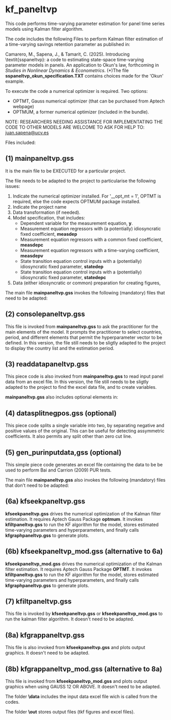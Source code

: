 # kf_paneltvp

This code performs time-varying parameter estimation for panel time series models using Kalman filter algorithm.

The code includes the following Files to perform Kalman filter estimation of a time-varying savings retention parameter as published in:

Camarero, M., Sapena, J., & Tamarit, C. (2025). Introducing \textit{sspaneltvp}: a code to estimating state-space time-varying parameter models in panels. An application to Okun's law, forthcoming in *Studies in Nonlinear Dynamics \& Econometrics*.
(*)The file **sspaneltvp_okun_specification.TXT** contains choices made for the 'Okun' example.

To execute the code a numerical optimizer is required. Two options:
- OPTMT, Gauss numerical optimizer (that can be purchased from Aptech webpage)
- OPTMUM, a former numerical optimizer (included in the bundle).

NOTE: RESEARCHERS NEEDING ASSISTANCE FOR IMPLEMENTATING THE CODE TO OTHER MODELS ARE WELCOME TO ASK FOR HELP TO: juan.sapena@ucv.es

Files included:

## (1) mainpaneltvp.gss
It is the main file to be EXECUTED for a particular project.

The file needs to be adapted to the project to particularise the following issues:
1. Indicate the numerical optimizer installed. 
For '__opt_mt = 1', OPTMT is required, else the code expects OPTMUM package installed.
2. Indicate the project name
3. Data transformation (if needed).
4. Model specification, that includes:
    - Dependent variable for the measurement equation, **y**.
    - Measurement equation regressors with (a potentially) idiosyncratic fixed coefficient, **measdep**
    - Measurement equation regressors with a common fixed coefficient, **measdepc**
    - Measurement equation regressors with a time-varying coefficient, **measdepv**
    - State transition equation control inputs with a (potentially) idiosyncratic fixed parameter, **statedep**
    - State transition equation control inputs with a (potentially) idiosyncratic fixed parameter, **statedepc**
5. Data (either idiosyncratic or common) preparation for creating figures,

The main file **mainpaneltvp.gss** invokes the following (mandatory) files that need to be adapted:

## (2) consolepaneltvp.gss
This file is invoked from **mainpaneltvp.gss** to ask the practitioner for the main elements of the model.
It prompts the practitioner to select countries, period, and different elements that permit the hyperparameter vector to be defined.
In this version, the file still needs to be sligtly adapted to the project to display the country list and the estimation period.

## (3) readdatapaneltvp.gss
This piece code is also invoked from **mainpaneltvp.gss** to read input panel data from an excel file.
In this version, the file still needs to be sligtly adapted to the project to find the excel data file, and to create variables.

**mainpaneltvp.gss** also includes optional elements in:

## (4) datasplitnegpos.gss (optional)
This piece code splits a single variable into two, by separating negative and positive values of the original. 
This can be useful for detecting assymmetric coefficients.
It also permits any split other than zero cut line.

## (5) gen_purinputdata,gss (optional)
This simple piece code generates an excel file containing the data to be be used to perform Bai and Carrion (2009) PUR tests. 

The main file **mainpaneltvp.gss** also invokes the following (mandatory) files that don't need to be adapted:

## (6a) kfseekpaneltvp.gss
**kfseekpaneltvp.gss** drives the numerical optimization of the Kalman filter estimation. It requires Aptech Gauss Package **optmum**.
It invokes **kfiltpaneltvp.gss** to run the KF algorithm for the model, stores estimated time-varying parameters and hyperparameters,
and finally calls **kfgraphpaneltvp.gss** to generate plots.

## (6b) kfseekpaneltvp_mod.gss (alternative to 6a)
**kfseekpaneltvp_mod.gss** drives the numerical optimization of the Kalman filter estimation. It requires Aptech Gauss Package **OPTMT**.
It invokes **kfiltpaneltvp.gss** to run the KF algorithm for the model, stores estimated time-varying parameters and hyperparameters,
and finally calls **kfgraphpaneltvp.gss** to generate plots.

## (7) kfiltpaneltvp.gss 
This file is invoked by **kfseekpaneltvp.gss** or **kfseekpaneltvp_mod.gss** to run the kalman filter algorithm. It doesn't need to be adapted.  
 
## (8a) kfgrappaneltvp.gss
This file is also invoked from **kfseekpaneltvp.gss** and plots output graphics. It doesn't need to be adapted.

## (8b) kfgrappaneltvp_mod.gss (alternative to 8a)
This file is invoked from **kfseekpaneltvp_mod.gss** and plots output graphics when using GAUSS 12 OR ABOVE. It doesn't need to be adapted.

The folder **\data** includes the input data excel file wich is called from the codes.

The folder **\out** stores output files (tkf figures and excel files).
